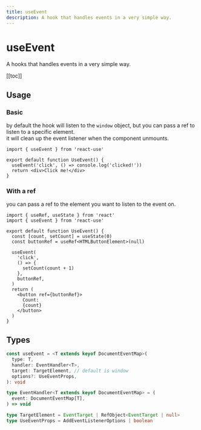 ```yaml
---
title: useEvent
description: A hook that handles events in a very simple way.
---
```


# useEvent

A hooks that handles events in a very simple way.

[[toc]]

## Usage

### Basic

by default the hook will listen to the `window` object, but you can pass a ref to listen to a specific element.
<br />
it will clean up the event listener when the component unmounts.

```tsx
import { useEvent } from 'react-use'

export default function UseEvent() {
  useEvent('click', () => console.log('clicked!'))
  return <div>Click me!</div>
}
```

### With a ref

you can pass a ref to the element you want to listen to the event on.

```tsx
import { useRef, useState } from 'react'
import { useEvent } from 'react-use'

export default function UseEvent() {
  const [count, setCount] = useState(0)
  const buttonRef = useRef<HTMLButtonElement>(null)

  useEvent(
    'click',
    () => {
      setCount(count + 1)
    },
    buttonRef,
  )
  return (
    <button ref={buttonRef}>
      Count:
      {count}
    </button>
  )
}
```

<div>
    <div ref="demo"></div>
</div>

## Types

```ts
const useEvent = <T extends keyof DocumentEventMap>(
  type: T,
  handler: EventHandler<T>,
  target: TargetElement, // default is window
  options?: UseEventProps,
): void

type EventHandler<T extends keyof DocumentEventMap> = (
  event: DocumentEventMap[T],
) => void

type TargetElement = EventTarget | RefObject<EventTarget | null>
type UseEventProps = AddEventListenerOptions | boolean
```

<script setup>
import { createElement } from 'react'
import { createRoot } from 'react-dom/client'
import { ref, onMounted } from 'vue'
import UseEvent from './use-event.tsx'

const demo = ref()

onMounted(() => {
  const root = createRoot(demo.value)
  root.render(createElement(UseEvent, {}, null))
})

</script>
